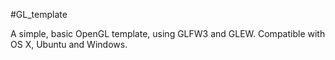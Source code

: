 #GL_template

A simple, basic OpenGL template, using GLFW3 and GLEW. Compatible with OS X, Ubuntu and Windows.
